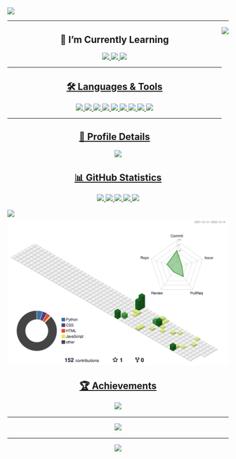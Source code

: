 <img align="center" src="https://readme-typing-svg.herokuapp.com?size=69&color=FFFFFF&background=2e3440&center=true&vCenter=true&center=true&vCenter=true&width=1100&height=100&lines=Hello+there+%F0%9F%91%8B%2C+I'm+Hafiz!">

<hr> 

<img align="right" height="250" src="https://media2.giphy.com/media/qgQUggAC3Pfv687qPC/giphy.gif?cid=ecf05e47q641khfg91am7sfydtn4rcbgvpi9xspkkm6rotxx&rid=giphy.gif&ct=g">

<h2 align="center">🌱 I’m Currently Learning</h2>
<p align="center"> 
<a href="https://www.python.org/"><img height="50" src="https://github.com/hafiz-muhammad/hafiz-muhammad/blob/main/png-files/Python.png">
<a href="https://html.spec.whatwg.org/"><img height="50" src="https://github.com/hafiz-muhammad/hafiz-muhammad/blob/main/png-files/HTML5.png">
<a href="https://www.w3.org/TR/CSS/#css"><img height="50" src="https://github.com/hafiz-muhammad/hafiz-muhammad/blob/main/png-files/CSS.png">
</p>

<hr>

<h2 align="center">🛠️ Languages & Tools</h2>
<p align="center">
<a href="https://www.python.org/"><img height="50" src="https://github.com/hafiz-muhammad/hafiz-muhammad/blob/main/png-files/Python.png">
<a href="https://html.spec.whatwg.org/"><img height="50" src="https://github.com/hafiz-muhammad/hafiz-muhammad/blob/main/png-files/HTML5.png">
<a href="https://www.w3.org/TR/CSS/#css"><img height="50" src="https://github.com/hafiz-muhammad/hafiz-muhammad/blob/main/png-files/CSS.png">
<a href="https://getfedora.org/"><img height="50" src="https://github.com/hafiz-muhammad/hafiz-muhammad/blob/main/png-files/Fedora.png">
<a href="https://www.raspberrypi.org/"><img height="50" src="https://github.com/hafiz-muhammad/hafiz-muhammad/blob/main/png-files/Raspberry-Pi.png">
<a href="https://www.kernel.org/"><img height="50" src="https://github.com/hafiz-muhammad/hafiz-muhammad/blob/main/png-files/Tux.png">
<a href="https://wiki.gnome.org/Apps/Terminal"><img height="50" src="https://github.com/hafiz-muhammad/hafiz-muhammad/blob/main/png-files/GNOME-Terminal.png">
<a href="https://github.com/"><img height="50" src="https://github.com/hafiz-muhammad/hafiz-muhammad/blob/main/png-files/Octocat.png">
<a href="https://vscodium.com/"><img height="50" src="https://github.com/hafiz-muhammad/hafiz-muhammad/blob/main/png-files/VSCodium.png">

<hr>

<h2 align="center">🔎 Profile Details</h2>
<p align="center"><img heigth="180em" src="http://github-profile-summary-cards.vercel.app/api/cards/profile-details?username=hafiz-muhammad&theme=nord_dark">
</p>

<h2 align="center">📊 GitHub Statistics</h2>
<p align="center">
<div align=center> <img width="400" src="https://github-readme-stats.vercel.app/api?username=hafiz-muhammad&show_icons=true&theme=nord&hide_border=true&include_all_commits=true&count_private=true">
<img width="400" src="https://github-readme-streak-stats.herokuapp.com?user=hafiz-muhammad&theme=nord&hide_border=true&date_format=M%20j%5B%2C%20Y%5D">
<img width="250" src="http://github-profile-summary-cards.vercel.app/api/cards/productive-time?username=hafiz-muhammad&theme=nord_dark&utcOffset=8">
<img width="250" src="http://github-profile-summary-cards.vercel.app/api/cards/most-commit-language?username=hafiz-muhammad&theme=nord_dark">
<img width="250" src="http://github-profile-summary-cards.vercel.app/api/cards/repos-per-language?username=hafiz-muhammad&theme=nord_dark">
</div> 
<br> 
<img src="https://github-readme-activity-graph.cyclic.app/graph?username=hafiz-muhammad&hide_border=true&theme=nord"><img src="profile-3d-contrib/profile-green-animate.svg">
</p>

<h2 align="center">🏆 Achievements</h2>
<p align="center"> <img src="https://github-profile-trophy.vercel.app/?username=hafiz-muhammad&theme=nord"></p>

<hr>

<p align="center"> <img src="https://github.com/hafiz-muhammad/hafiz-muhammad/blob/output/github-contribution-grid-snake.svg"></p>

<hr>

<div align="center"><img src="https://komarev.com/ghpvc/?username=hafiz-muhammad&style=for-the-badge&label=Profile+views&color=blue"></div>
